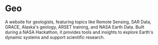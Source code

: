# Geo
A website for geologists, featuring topics like Remote Sensing, SAR Data, GRACE, Alaska's geology, ARSET training, and NASA Earth Data. Built during a NASA Hackathon, it provides tools and insights to explore Earth's dynamic systems and support scientific research.

